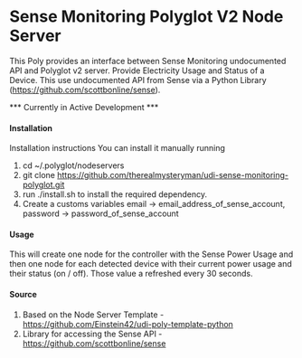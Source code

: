 # Sense Monitoring Polyglot V2 Node Server

This Poly provides an interface between Sense Monitoring undocumented API and Polyglot v2 server. Provide Electricity Usage and Status of a Device. This use undocumented API from Sense via a Python Library (https://github.com/scottbonline/sense).

*** Currently in Active Development ***

#### Installation

Installation instructions
You can install it manually running

1. cd ~/.polyglot/nodeservers
2. git clone https://github.com/therealmysteryman/udi-sense-monitoring-polyglot.git
3. run ./install.sh to install the required dependency.
3. Create a customs variables email -> email_address_of_sense_account, 
                              password -> password_of_sense_account

#### Usage

This will create one node for the controller with the Sense Power Usage and then one node for each detected device with their current power usage and their status (on / off). Those value a refreshed every 30 seconds.

#### Source

1. Based on the Node Server Template - https://github.com/Einstein42/udi-poly-template-python
2. Library for accessing the Sense API - https://github.com/scottbonline/sense

